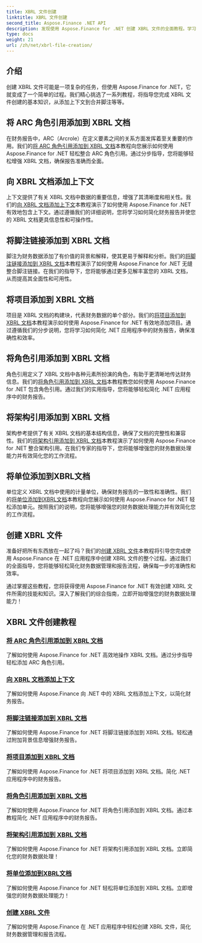 ```yaml
---
title: XBRL 文件创建
linktitle: XBRL 文件创建
second_title: Aspose.Finance .NET API
description: 发现使用 Aspose.Finance for .NET 创建 XBRL 文件的全面教程。学习轻松添加上下文、脚注、项目、角色、模式和单位。
type: docs
weight: 21
url: /zh/net/xbrl-file-creation/
---
```


## 介绍

创建 XBRL 文件可能是一项复杂的任务，但使用 Aspose.Finance for .NET，它就变成了一个简单的过程。我们精心挑选了一系列教程，将指导您完成 XBRL 文件创建的基本知识，从添加上下文到合并脚注等等。

## 将 ARC 角色引用添加到 XBRL 文档

在财务报告中，ARC（Arcrole）在定义要素之间的关系方面发挥着至关重要的作用。我们的[将 ARC 角色引用添加到 XBRL 文档](./add-arc-role-reference-to-xbrl-document/)本教程向您展示如何使用 Aspose.Finance for .NET 轻松整合 ARC 角色引用。通过分步指导，您将能够轻松增强 XBRL 文档，确保报告准确而全面。

## 向 XBRL 文档添加上下文

上下文提供了有关 XBRL 文档中数据的重要信息，增强了其清晰度和相关性。我们的[向 XBRL 文档添加上下文](./add-context-to-xbrl-document/)本教程演示了如何使用 Aspose.Finance for .NET 有效地包含上下文。通过遵循我们的详细说明，您将学习如何简化财务报告并使您的 XBRL 文档更具信息性和可操作性。

## 将脚注链接添加到 XBRL 文档

脚注为财务数据添加了有价值的背景和解释，使其更易于解释和分析。我们的[将脚注链接添加到 XBRL 文档](./add-footnote-link-to-xbrl-document/)本教程演示了如何使用 Aspose.Finance for .NET 无缝整合脚注链接。在我们的指导下，您将能够通过更多见解丰富您的 XBRL 文档，从而提高其全面性和可用性。

## 将项目添加到 XBRL 文档

项目是 XBRL 文档的构建块，代表财务数据的单个部分。我们的[将项目添加到 XBRL 文档](./add-item-to-xbrl-document/)本教程演示如何使用 Aspose.Finance for .NET 有效地添加项目。通过遵循我们的分步说明，您将学习如何简化 .NET 应用程序中的财务报告，确保准确性和效率。

## 将角色引用添加到 XBRL 文档

角色引用定义了 XBRL 文档中各种元素所扮演的角色，有助于更清晰地传达财务信息。我们的[将角色引用添加到 XBRL 文档](./add-role-reference-to-xbrl-document/)本教程教您如何使用 Aspose.Finance for .NET 包含角色引用。通过我们的实用指导，您将能够轻松简化 .NET 应用程序中的财务报告。

## 将架构引用添加到 XBRL 文档

架构参考提供了有关 XBRL 文档的基本结构信息，确保了文档的完整性和兼容性。我们的[将架构引用添加到 XBRL 文档](./add-schema-reference-to-xbrl-document/)本教程演示了如何使用 Aspose.Finance for .NET 整合架构引用。在我们专家的指导下，您将能够增强您的财务数据处理能力并有效简化您的工作流程。

## 将单位添加到XBRL文档

单位定义 XBRL 文档中使用的计量单位，确保财务报告的一致性和准确性。我们的[将单位添加到XBRL文档](./add-unit-to-xbrl-document/)本教程向您展示如何使用 Aspose.Finance for .NET 轻松添加单元。按照我们的说明，您将能够增强您的财务数据处理能力并有效简化您的工作流程。

## 创建 XBRL 文件

准备好把所有东西放在一起了吗？我们的[创建 XBRL 文件](./create-xbrl-file/)本教程将引导您完成使用 Aspose.Finance 在 .NET 应用程序中创建 XBRL 文件的整个过程。通过我们的全面指导，您将能够轻松简化财务数据管理和报告流程，确保每一步的准确性和效率。

通过掌握这些教程，您将获得使用 Aspose.Finance for .NET 有效创建 XBRL 文件所需的技能和知识。深入了解我们的综合指南，立即开始增强您的财务数据处理能力！
## XBRL 文件创建教程
### [将 ARC 角色引用添加到 XBRL 文档](./add-arc-role-reference-to-xbrl-document/)
了解如何使用 Aspose.Finance for .NET 高效地操作 XBRL 文档。通过分步指导轻松添加 ARC 角色引用。
### [向 XBRL 文档添加上下文](./add-context-to-xbrl-document/)
了解如何使用 Aspose.Finance 向 .NET 中的 XBRL 文档添加上下文，以简化财务报告。
### [将脚注链接添加到 XBRL 文档](./add-footnote-link-to-xbrl-document/)
了解如何使用 Aspose.Finance for .NET 将脚注链接添加到 XBRL 文档。轻松通过附加背景信息增强财务报告。
### [将项目添加到 XBRL 文档](./add-item-to-xbrl-document/)
了解如何使用 Aspose.Finance for .NET 将项目添加到 XBRL 文档。简化 .NET 应用程序中的财务报告。
### [将角色引用添加到 XBRL 文档](./add-role-reference-to-xbrl-document/)
了解如何使用 Aspose.Finance for .NET 将角色引用添加到 XBRL 文档。通过本教程简化 .NET 应用程序中的财务报告。
### [将架构引用添加到 XBRL 文档](./add-schema-reference-to-xbrl-document/)
了解如何使用 Aspose.Finance for .NET 将架构引用添加到 XBRL 文档。立即简化您的财务数据处理！
### [将单位添加到XBRL文档](./add-unit-to-xbrl-document/)
了解如何使用 Aspose.Finance for .NET 轻松将单位添加到 XBRL 文档。立即增强您的财务数据处理能力！
### [创建 XBRL 文件](./create-xbrl-file/)
了解如何使用 Aspose.Finance 在 .NET 应用程序中轻松创建 XBRL 文件，简化财务数据管理和报告流程。